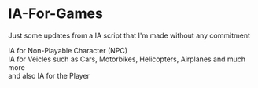 # IA-For-Games

Just some updates from a IA script that I'm made without any commitment

IA for Non-Playable Character (NPC)  
IA for Veicles such as Cars, Motorbikes, Helicopters, Airplanes and much more  
and also IA for the Player
